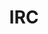 ---
layout: page
title: IRC 
permalink: /irc/
resource: true
published: false
categories:
- Chat
---